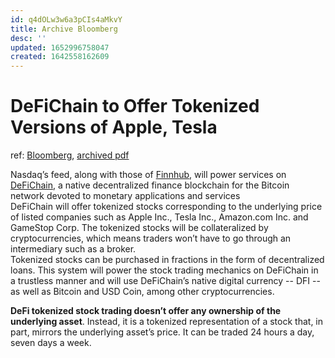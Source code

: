 ```yaml
---
id: q4dOLw3w6a3pCIs4aMkvY
title: Archive Bloomberg
desc: ''
updated: 1652996758047
created: 1642558162609
---
```

# DeFiChain to Offer Tokenized Versions of Apple, Tesla

ref: [Bloomberg](https://www.bloomberg.com/news/articles/2021-09-09/nasdaq-joins-blockchain-based-tokenized-stock-trading-venture), [archived pdf](https://app.box.com/s/7hi6z447z96iadl1s0rr5u467bhdyljl)

Nasdaq’s feed, along with those of [Finnhub](https://finnhub.io/ "Finnhub home page"), will power services on [DeFiChain](https://defichain.com/ "DeFiChain home page"), a native decentralized finance blockchain for the Bitcoin network devoted to monetary applications and services  
DeFiChain will offer tokenized stocks corresponding to the underlying price of listed companies such as Apple Inc., Tesla Inc., Amazon.com Inc. and GameStop Corp. The tokenized stocks will be collateralized by cryptocurrencies, which means traders won’t have to go through an intermediary such as a broker.  
Tokenized stocks can be purchased in fractions in the form of decentralized loans. This system will power the stock trading mechanics on DeFiChain in a trustless manner and will use DeFiChain’s native digital currency -- DFI -- as well as Bitcoin and USD Coin, among other cryptocurrencies.

**DeFi tokenized stock trading doesn’t offer any ownership of the underlying asset**. Instead, it is a tokenized representation of a stock that, in part, mirrors the underlying asset’s price. It can be traded 24 hours a day, seven days a week.
